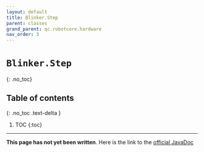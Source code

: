 ```yaml
---
layout: default
title: Blinker.Step
parent: classes
grand_parent: qc.robotcore.hardware
nav_order: 3
---
```

# `Blinker.Step`
{: .no_toc}

## Table of contents
{: .no_toc .text-delta }

1. TOC
{:toc}
---
**This page has not yet been written**. Here is the link to the [official JavaDoc](https://ftctechnh.github.io/ftc_app/doc/javadoc/com/qualcomm/robotcore/hardware/Blinker.Step.html)
        